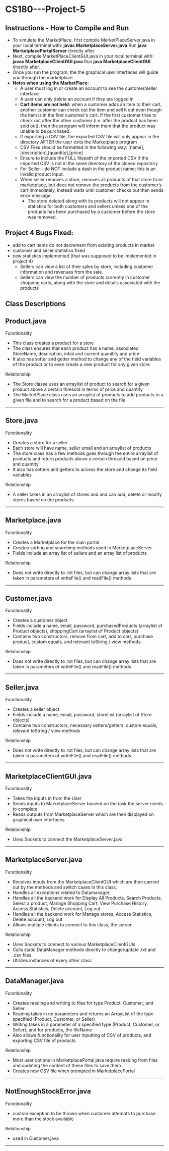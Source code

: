 # CS180---Project-5

## Instructions - How to Compile and Run
- To simulate the MarketPlace, first compile MarketPlaceServer.java in your local terminal with: 
      **javac MarketplaceServer.java**
      Run **java MarketplacePortalServer** directly after.
- Next, compile MarketPlaceClientGUI.java in your local terminal with:
       **javac MarketplaceClientGUI.java**
       Run **java MarketplaceClientGUI** directly after.
- Once you run the program, the the graphical user interfaces will guide you through the marketplace
- **Notes when using the MarketPlace:**
  - A user must log in or create an account to see the customer/seller interface
  - A user can only delete an account if they are logged in 
  - **Cart items are not held:** when a customer adds an item to their cart, another customer can check out the item and sell it out even though the item is in the first customer's cart. If the first customer tries to check out after the other customer (i.e. after the product has been sold out), then the program will inform them that the product was unable to be purchased. 
  - If exporting a CSV file, the exported CSV file will only appear in the directory AFTER the user exits the Marketplace program
  - CSV Files should be formatted in the following way: [name],[description],[quantity],[price]
  - Ensure to include the FULL filepath of the imported CSV if the imported CSV is not in the same directory of the cloned repository
  - For Seller - do NOT include a dash in the product name; this is an invalid product input.
  - When seller removes a store, removes all products of that store from marketplace, but does not remove the products from the customer’s cart immediately, instead waits until customer checks out then sends error message.
       - The store deleted along with its products will not appear in statistics for both customers and sellers unless one of the products has been purchased by a customer before the store was removed. 

## Project 4 Bugs Fixed: 
- add to cart items do not decrement from existing products in market
- customer and seller statistics fixed
- new statistics implemented (that was supposed to be implemented in project 4) 
     - Sellers can view a list of their sales by store, including customer information and revenues from the sale.
     - Sellers can view the number of products currently in customer shopping carts, along with the store and details associated with the products


## Class Descriptions 

Product.java
------------
Functionality
- This class creates a product for a store
- The class ensures that each product has a name, associated StoreName, description, intial and current quanitity and price
- It also has setter and getter method to change any of the field variables of the product or to even create a new product for any given store

Relationship 
- The Store classe uses an arraylist of product to search for a given product above a certain thresold in terms of price and quantity
- The MarketPlace class uses an arraylist of products to add products to a given file and to search for a product based on the file.

--------------
Store.java
---------------
Functionality
- Creates a store for a seller
- Each store will have name, seller email and an arraylist of products
- The store class has a few methods goes through the entire arraylist of products and return products above a certain thresold based on price and quantity
- It also has setters and getters to access the store and change its field variables

Relationship
- A seller takes in an arraylist of stores and and can add, delete or modify stores based on the products

-------------------
Marketplace.java
----------------
Functionality
- Creates a Marketplace for the main portal
- Creates sorting and searching methods used in MarketplaceServer
- Fields include an array list of sellers and an array list of products

Relationship
- Does not write directly to .txt files, but can change array lists that are taken in parameters of writeFile() and readFile() methods

-------------------
Customer.java
----------------
Functionality
- Creates a customer object
- Fields include a name, email, password, purchasedProducts (arraylist of Product objects), shoppingCart (arraylist of Product objects) 
- Contains two constructors, remove from cart, add to cart, purchase product, custom equals, and relevant toString / view methods.
  
Relationship
- Does not write directly to .txt files, but can change array lists that are taken in parameters of writeFile() and readFile() methods

-------------------
Seller.java
----------------
Functionality
- Creates a seller object
- Fields include a name, email, password, storeList (arraylist of Store objects) 
- Contains two constructors, necessary setters/getters, custom equals, relevant toString / view methods
  
Relationship
- Does not write directly to .txt files, but can change array lists that are taken in parameters of writeFile() and readFile() methods

-------------------
MarketplaceClientGUI.java
---------------------
Functionality
- Takes the inputs in from the User
- Sends inputs to MarketplaceServer baseed on the task the server needs to complete
- Reads outputs from MarketplaceServer which are then displayed on graphical user interfaces
  
Relationship
- Uses Sockets to connect the MarketplaceServer.java

--------------------
MarketplaceServer.java
---------------------
Functionality
- Receives inputs from the MarketplaceClientGUI which are then carried out by the methods and switch cases in this class. 
- Handles all exceptions related to Datamanager 
- Handles all the backend work for Display All Products, Search Products, Select a product, Manage Shopping Cart, View Purchase History, Access Statistics, Delete account, Log out
- Handles all the backend work for Manage stores, Access Statistics, Delete account, Log out
- Allows mutliple clients to connect to this class, the server. 

Relationship
- Uses Sockets to connect to various MarketplaceClientGUIs
- Calls static DataManager methods directly to change/update .txt and .csv files
- Utilizes instances of every other class

-------------------
DataManager.java
--------------
Functionality
- Creates reading and writing to files for type Product, Customer, and Seller
- Reading takes in no parameters and returns an ArrayList of the type specified (Product, Customer, or Seller)
- Writing takes in a parameter of a specified type (Product, Customer, or Seller), and for products, the fileName
- Also allows functionality for user inputting of CSV of products, and exporting CSV file of products

Relationship
- Most user options in MarketplacePortal.java require reading from files and updating the content of these files to save them.
- Creates new CSV file when prompted in MarketplacePortal

-------------------
NotEnoughStockError.java
--------------
Functionality
- custom exception to be thrown when customer attempts to purchase more than the stock available

Relationship
- used in Customer.java
--------------
